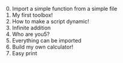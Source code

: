0. Import a simple function from a simple file
1. My first toolbox!
2. How to make a script dynamic!
3. Infinite addition
4. Who are you5?
5. Everything can be imported
6. Build my own calculator!
7. Easy print
